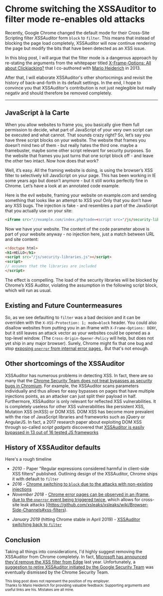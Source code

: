 # Chrome switching the XSSAuditor to filter mode re-enables old attacks

Recently, Google Chrome changed the default mode for their Cross-Site Scripting
filter *XSSAuditor* form `block` to `filter`. This means that instead of
blocking the page load completely, XSSAuditor will now continue rendering the
page but modify the bits that have been detected as an XSS issue.

In this blog post, I will argue that the filter mode is a dangerous approach
by re-stating the arguments from the whitepaper titled
[X-Frame-Options: All about
Clickjacking?](https://frederik-braun.com/xfo-clickjacking.pdf)
that I co-authored with [Mario Heiderich](https://heideri.ch/) in
2013.

After that, I will elaborate XSSAuditor's other shortocmings and revisit
the history of back-and-forth in its default settings.
In the end, I hope to convince you that XSSAuditor's contribution is
not just neglegible  but really negativ and should therefore be removed
completely.

<hr>

## JavaScript à la Carte
When you allow websites to frame you, you basically give them full permission to
decide, what part of JavaScript of your very own script can be executed and what
cannot. That sounds crazy right? So, let’s say you have three script blocks on
your website. The website that frames you doesn’t mind two of them - but really
hates the third one. maybe a framebuster, maybe some other script relevant for
security purposes. So the website that frames you just turns that one script
block off - and leave the other two intact. Now how does that work?

Well, it’s easy. All the framing website is doing, is using the browser’s XSS
filter to selectively kill JavaScript on your page. This has been working in IE
some years ago but doesn’t anymore - but it still works perfectly fine in
Chrome. Let’s have a look at an annotated code example.

Here is the evil website, framing your website on example.com and sending
something that looks like an attempt to XSS you! Only that you don’t have any
XSS bugs. The injection is fake - and resembles a part of the JavaScript that
you actually use on your site:

```html
<iframe src="//example.com/index.php?code=<script src="/js/security-libraries.js"></script>"></iframe>

```

Now we have your website. The content of the code parameter above is part of
your website anyway - no injection here, just a match between URL and site
content:

```html
<!doctype html>
<h1>HELLO</h1>
<script src="/js/security-libraries.js"></script>
<script>
// assumes that the libraries are included
</script>
```

The effect is compelling. The load of the security libraries will be blocked by
Chrome’s XSS Auditor, violating the assumption in the following script block,
which will run as usual.

## Existing and Future Countermeasures
So, as we see defaulting to `filter` was a bad decision and it can be overriden
with the `X-XSS-Protection: 1; mode=block` header. You could also disallow
websites from putting you in an iframe with `X-Frame-Options: DENY`, but it
still leaves an attack vector as your websites could be opened as a top-level
window. (The `Cross-Origin-Opener-Policy` will help, but does not yet
ship in any major browser). Surely, Chrome might fix that one bug and stop
[exposing `onerror` from internal error pages
](https://portswigger.net/blog/exposing-intranets-with-reliable-browser-based-port-scanning).
But that's not enough.

## Other shortcomings of the XSSAuditor
XSSAuditor has numerous problems in detecting XSS. In fact, there are so many
that the [Chrome Security Team does not treat bypasses as security bugs in
Chromium](
https://chromium.googlesource.com/chromium/src/+/master/docs/security/faq.md#are-xss-filter-bypasses-considered-security-bugs).
For example, the XSSAuditor scans parameters individually and thus allows for
easy bypasses on pages that have multiple injections points, as an attacker can
just split their payload in half.
Furthermore, XSSAuditor is only relevant for reflected XSS vulnerabilities. It
is completely useless for other XSS vulnerabilities like persistent XSS,
Mutation XSS (mXSS) or DOM XSS. DOM XSS has become more prevalent with the
rise of JavaScript libraries and frameworks such as jQuery or AngularJS.
In fact, a 2017 research paper about exploiting DOM XSS through so-called
*script gadgets* discovered that [XSSAuditor is easily bypassed in 13 out of 16
tested JS frameworks
](https://github.com/google/security-research-pocs/blob/master/script-gadgets/ccs_gadgets.pdf)


## History of XSSAuditor defaults
Here's a rough timeline

- *2010* - Paper "Regular expressions considered harmful in client-side XSS
filters" published. Outlining design of the XSSAuditor, Chrome ships it
with default to `filter`
- *2016* - [Chrome switching to `block` due to the attacks with non-existing
injections](https://groups.google.com/a/chromium.org/forum/#!msg/blink-dev/aZsNygF84JM/86EbD_q0CAAJ)
- *November 2018* - [Chrome error pages can be observed in an iframe, due to
the `onerror` event being triggered
twice](https://portswigger.net/blog/exposing-intranets-with-reliable-browser-based-port-scanning),
which allows for cross-site leak attacks
](https://github.com/xsleaks/xsleaks/wiki/Browser-Side-Channels#xss-filters).
* *January 2019* (hitting Chrome stable in April 2019) - [XSSAuditor switching
back to
`filter`](https://chromium-review.googlesource.com/c/chromium/src/+/1417872)

## Conclusion
Taking all things into considerations, I'd highly suggest removing the
XSSAuditor from Chrome completely. In fact, [Microsoft has announced they'd
remove the XSS filter from Edge](
https://blogs.windows.com/windowsexperience/2018/07/25/announcing-windows-10-insider-preview-build-17723-and-build-18204/)
last year. Unfortunately, a [suggestion to retire XSSAuditor initiated by the
Google Security Team](
https://bugs.chromium.org/p/chromium/issues/detail?id=898081&desc=2) was
eventually dismissed by the Chrome Security Team.

<footnote><small>
This blog post does not represent the position of my employer.<br>
Thanks to Mario Heiderich for providing valuable feedback:
Supporting arguments and useful links are his. Mistakes are all mine.
</small></footnote>